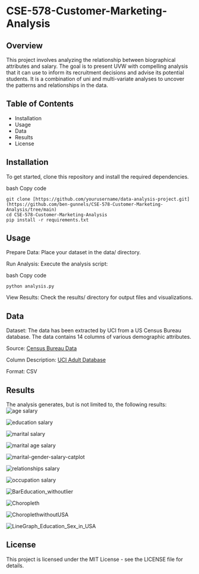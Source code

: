 ﻿# CSE-578-Customer-Marketing-Analysis
## Overview
This project involves analyzing the relationship between biographical attributes and salary. The goal is to present UVW with compelling analysis that it can use to inform its recruitment decisions and advise its potential students.
It is a combination of uni and multi-variate analyses to uncover the patterns and relationships in the data. 
## Table of Contents
* Installation
* Usage
* Data
* Results
* License

## Installation
To get started, clone this repository and install the required dependencies.

bash
Copy code
```
git clone [https://github.com/yourusername/data-analysis-project.git](https://github.com/ben-gunnels/CSE-578-Customer-Marketing-Analysis/tree/main)
cd CSE-578-Customer-Marketing-Analysis
pip install -r requirements.txt
```

## Usage
Prepare Data: Place your dataset in the data/ directory.

Run Analysis: Execute the analysis script:

bash
Copy code
```
python analysis.py
```
View Results: Check the results/ directory for output files and visualizations.

## Data
Dataset: The data has been extracted by UCI from a US Census Bureau database. The data contains 14 columns of various demographic attributes. 

Source: [Census Bureau Data]([http://www.census.gov/ftp/pub/DES/www/welcome.html](https://archive.ics.uci.edu/ml/machine-learning-databases/adult/adult.data))

Column Description: [UCI Adult Database](https://archive.ics.uci.edu/ml/machine-learning-databases/adult/adult.names)

Format: CSV

## Results
The analysis generates, but is not limited to, the following results:
![age salary](https://github.com/user-attachments/assets/f6059da7-d96b-4910-84e4-599f032268e4)

![education salary](https://github.com/user-attachments/assets/dd6b55ee-f87d-4224-84a8-b6efd1eb9169)

![marital salary](https://github.com/user-attachments/assets/d96590ae-d344-437d-85a0-ea19242cc910)

![marital age salary](https://github.com/user-attachments/assets/5ebc6421-e7ef-4fc6-9f50-6a8da7b472cd)

![marital-gender-salary-catplot](https://github.com/user-attachments/assets/ff6075a1-8293-468a-adb6-7f328c454ec0)

![relationships salary](https://github.com/user-attachments/assets/5f99b293-5ab5-4837-b08f-829a119cc7b7)

![occupation salary](https://github.com/user-attachments/assets/bff0320d-0844-4393-873f-9e32bca84844)

![BarEducation_withoutlier](https://github.com/user-attachments/assets/9c56683e-405a-4e62-9b61-2a1400536b84)

![Choropleth](https://github.com/user-attachments/assets/eec65550-8d08-45c0-86a5-79a0025c58b7)

![ChoroplethwithoutUSA](https://github.com/user-attachments/assets/5762479e-402f-4df4-a6ee-b085d752d530)

![LineGraph_Education_Sex_in_USA](https://github.com/user-attachments/assets/de42aea3-586b-4ade-98f6-f5b00c2b6338)

## License
This project is licensed under the MIT License - see the LICENSE file for details.
